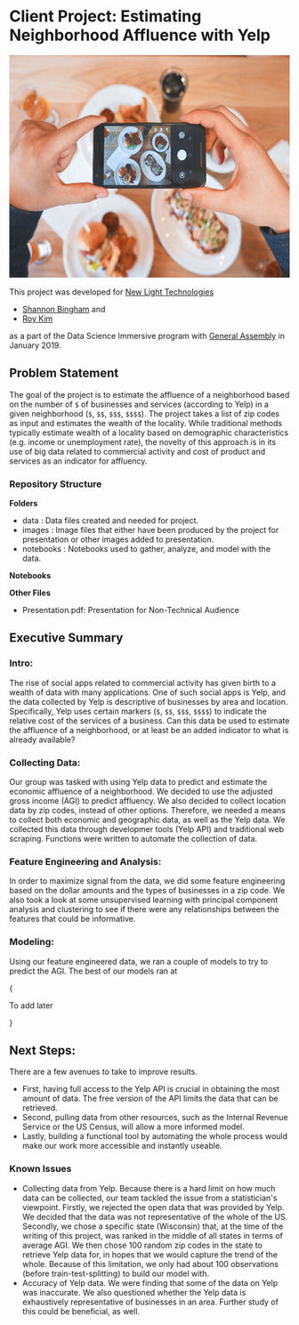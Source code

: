 # Client Project: Estimating Neighborhood Affluence with Yelp

<img src="./images/yelp.jpg" width="600" height="400" alt = "Photo courtesy of @eaterscollective on www.unleash.com" />
 
This project was developed for [New Light Technologies](https://newlighttechnologies.com)
- [Shannon Bingham](https://www.linkedin.com/in/shannon-bingham/) and
- [Roy Kim](https://www.linkedin.com/in/roybkim/)

as a part of the Data Science Immersive program with [General Assembly](https://generalassemb.ly) in January 2019.

## Problem Statement
The goal of the project is to estimate the affluence of a neighborhood based on the number of `$` of businesses and services (according to Yelp) in a given neighborhood (`$`, `$$`, `$$$`, `$$$$`). The project takes a list of zip codes as input and estimates the wealth of the locality. While traditional methods typically estimate wealth of a locality based on demographic characteristics (e.g. income or unemployment rate), the novelty of this approach is in its use of big data related to commercial activity and cost of product and services as an indicator for affluency.

### Repository Structure
**Folders**
- data : Data files created and needed for project.
- images : Image files that either have been produced by the project for presentation or other images added to presentation.
- notebooks : Notebooks used to gather, analyze, and model with the data.

**Notebooks**  


**Other Files**
- Presentation.pdf: Presentation for Non-Technical Audience

## Executive Summary
### Intro:
The rise of social apps related to commercial activity has given birth to a wealth of data with many applications. One of such social apps is Yelp, and the data collected by Yelp is descriptive of businesses by area and location. Specifically, Yelp uses certain markers (`$`, `$$`, `$$$`, `$$$$`) to indicate the relative cost of the services of a business. Can this data be used to estimate the affluence of a neighborhood, or at least be an added indicator to what is already available?

### Collecting Data:
Our group was tasked with using Yelp data to predict and estimate the economic affluence of a neighborhood. We decided to use the adjusted gross income (AGI) to predict affluency. We also decided to collect location data by zip codes, instead of other options. Therefore, we needed a means to collect both economic and geographic data, as well as the Yelp data. We collected this data through developmer tools (Yelp API) and traditional web scraping. Functions were written to automate the collection of data.

### Feature Engineering and Analysis:
In order to maximize signal from the data, we did some feature engineering based on the dollar amounts and the types of businesses in a zip code. We also took a look at some unsupervised learning with principal component analysis and clustering to see if there were any relationships between the features that could be informative.

### Modeling:
Using our feature engineered data, we ran a couple of models to try to predict the AGI. The best of our models ran at 

{

To add later

}

## Next Steps:
There are a few avenues to take to improve results. 
- First, having full access to the Yelp API is crucial in obtaining the most amount of data. The free version of the API limits the data that can be retrieved. 
- Second, pulling data from other resources, such as the Internal Revenue Service or the US Census, will allow a more informed model. 
- Lastly, building a functional tool by automating the whole process would make our work more accessible and instantly useable.

### Known Issues
- Collecting data from Yelp. Because there is a hard limit on how much data can be collected, our team tackled the issue from a statistician's viewpoint. Firstly, we rejected the open data that was provided by Yelp. We decided that the data was not representative of the whole of the US. Secondly, we chose a specific state (Wisconsin) that, at the time of the writing of this project, was ranked in the middle of all states in terms of average AGI. We then chose 100 random zip codes in the state to retrieve Yelp data for, in hopes that we would capture the trend of the whole. Because of this limitation, we only had about 100 observations (before train-test-splitting) to build our model with. 
- Accuracy of Yelp data. We were finding that some of the data on Yelp was inaccurate. We also questioned whether the Yelp data is exhaustively representative of businesses in an area. Further study of this could be beneficial, as well.
